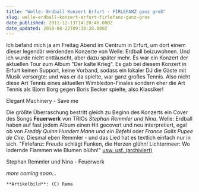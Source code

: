```yaml
---
title: "Welle: Erdball Konzert Erfurt - FIRLEFANZ ganz groß"
slug: welle-erdball-konzert-erfurt-firlefanz-ganz-gros
date_published: 2011-12-13T14:20:46.000Z
date_updated: 2018-08-22T09:38:28.000Z
---
```


Ich befand mich ja am Freitag Abend im Centrum in Erfurt, um dort einem dieser legendär werdenden Konzerte von Welle: Erdball beizuwohnen. Und ich wurde nicht enttäuscht, aber dazu später mehr. Es war ein Konzert der aktuellen Tour zum Album "Der kalte Krieg".  Es gab bei diesem Konzert in Erfurt keinen Support, keine Vorband, sodass ein lokaler DJ die Gäste mit Musik versorgte: und was er da spielte, war ganz großes Tennis. Also nicht diese Art Tennis eines aktuellen Wimbledon-Finales sondern eher die Art Tennis als Bjorn Borg gegen Boris Becker spielte, also Klassiker!

Elegant Machinery - Save me

Die größte Überraschung bestritt gleich zu Beginn des Konzerts ein Cover des Songs **Feuerwerk** von TRIOs *Stephan Remmler und Nina*. Welle: Erdball haben auf fast jedem Album einen Hit gecovert und neu interpretiert, egal ob von *Freddy Quinn Hundert Mann und ein Befehl* oder *France Galls Pupee de Cire*. Diesmal eben Remmler - und das Lied hat es textlich einfach nur in sich. "Firlefanz: Freude schlägt Funken, die Herzen glühn! Lichtermeer: Wo lodernde Flammen wie Blumen blühn!" [usw. usf. (archiviert)](http://web.archive.org/web/20080511205015/http://www.stephan-remmler.de:80/Stephan%20Remmler/texte/feuerwerk.htm)

Stephan Remmler und Nina - Feuerwerk

*more coming soon...*

`**Artikelbild**: (C) Rama`
